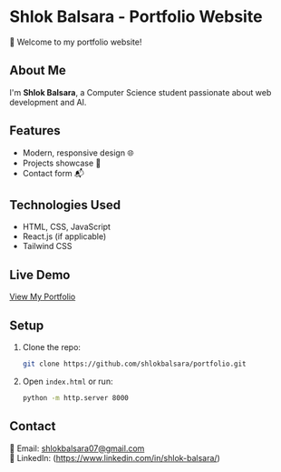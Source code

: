 # Shlok Balsara - Portfolio Website

🚀 Welcome to my portfolio website!

## About Me
I'm **Shlok Balsara**, a Computer Science student passionate about web development and AI.

## Features
- Modern, responsive design 🌐
- Projects showcase 📂
- Contact form 📬

## Technologies Used
- HTML, CSS, JavaScript
- React.js (if applicable)
- Tailwind CSS

## Live Demo
[View My Portfolio](#)

## Setup
1. Clone the repo:
   ```sh
   git clone https://github.com/shlokbalsara/portfolio.git
   ```
2. Open `index.html` or run:
   ```sh
   python -m http.server 8000
   ```

## Contact
📧 Email: shlokbalsara07@gmail.com  
🔗 LinkedIn: (https://www.linkedin.com/in/shlok-balsara/)
